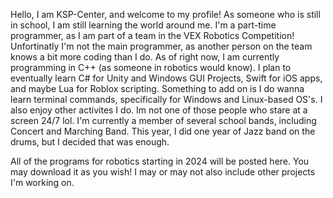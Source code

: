 Hello, I am KSP-Center, and welcome to my profile!
As someone who is still in school, I am still learning the world around me.
I'm a part-time programmer, as I am part of a team in the VEX Robotics Competition!
Unfortinatly I'm not the main programmer, as another person on the team knows a bit more coding than I do.
As of right now, I am currently programming in C++ (as someone in robotics would know).
I plan to eventually learn C# for Unity and Windows GUI Projects, Swift for iOS apps, and maybe Lua for Roblox scripting.
Something to add on is I do wanna learn terminal commands, specifically for Windows and Linux-based OS's.
I also enjoy other activites I do. Im not one of those people who stare at a screen 24/7 lol.
I'm currently a member of several school bands, including Concert and Marching Band.
This year, I did one year of Jazz band on the drums, but I decided that was enough.

All of the programs for robotics starting in 2024 will be posted here.
You may download it as you wish! I may or may not also include other projects I'm working on.
